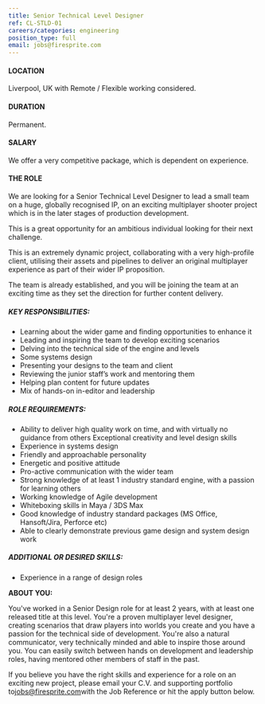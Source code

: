 ```yaml
---
title: Senior Technical Level Designer
ref: CL-STLD-01
careers/categories: engineering
position_type: full
email: jobs@firesprite.com
---
```

#### **LOCATION**

Liverpool, UK with Remote / Flexible working considered.

#### DURATION

Permanent.

#### SALARY

We offer a very competitive package, which is dependent on experience.

#### THE ROLE

We are looking for a Senior Technical Level Designer to lead a small team on a huge, globally recognised IP, on an exciting multiplayer shooter project which is in the later stages of production development.

This is a great opportunity for an ambitious individual looking for their next challenge.

This is an extremely dynamic project, collaborating with a very high-profile client, utilising their assets and pipelines to deliver an original multiplayer experience as part of their wider IP proposition.

The team is already established, and you will be joining the team at an exciting time as they set the direction for further content delivery.

##### **KEY RESPONSIBILITIES:**

* Learning about the wider game and finding opportunities to enhance it
* Leading and inspiring the team to develop exciting scenarios
* Delving into the technical side of the engine and levels
* Some systems design
* Presenting your designs to the team and client
* Reviewing the junior staff’s work and mentoring them
* Helping plan content for future updates
* Mix of hands-on in-editor and leadership

##### **ROLE REQUIREMENTS:**

* Ability to deliver high quality work on time, and with virtually no guidance from others Exceptional creativity and level design skills
* Experience in systems design
* Friendly and approachable personality
* Energetic and positive attitude
* Pro-active communication with the wider team
* Strong knowledge of at least 1 industry standard engine, with a passion for learning others
* Working knowledge of Agile development
* Whiteboxing skills in Maya / 3DS Max
* Good knowledge of industry standard packages (MS Office, Hansoft/Jira, Perforce etc)
* Able to clearly demonstrate previous game design and system design work

##### **ADDITIONAL OR DESIRED SKILLS:**

* Experience in a range of design roles

**ABOUT YOU:**

You've worked in a Senior Design role for at least 2 years, with at least one released title at this level. You're a proven multiplayer level designer, creating scenarios that draw players into worlds you create and you have a passion for the technical side of development. You're also a natural communicator, very technically minded and able to inspire those around you. You can easily switch between hands on development and leadership roles, having mentored other members of staff in the past.

If you believe you have the right skills and experience for a role on an exciting new project, please email your C.V. and supporting portfolio to[jobs@firesprite.com](mailto:jobs@firesprite.com)with the Job Reference or hit the apply button below.